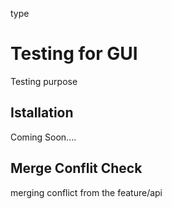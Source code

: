 type


# Testing for GUI
Testing purpose

## Istallation
Coming Soon....


## Merge Conflit Check
merging conflict from the feature/api 